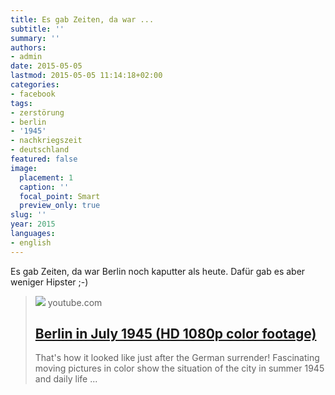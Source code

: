 ```yaml
---
title: Es gab Zeiten, da war ...
subtitle: ''
summary: ''
authors:
- admin
date: 2015-05-05
lastmod: 2015-05-05 11:14:18+02:00
categories:
- facebook
tags:
- zerstörung
- berlin
- '1945'
- nachkriegszeit
- deutschland
featured: false
image:
  placement: 1
  caption: ''
  focal_point: Smart
  preview_only: true
slug: ''
year: 2015
languages:
- english
---
```


Es gab Zeiten, da war Berlin noch kaputter als heute. Dafür gab es aber weniger Hipster ;-)
> [![](https://i.ytimg.com/vi/R5i9k7s9X_A/maxresdefault.jpg)](https://www.youtube.com/watch?v=R5i9k7s9X_A)
> youtube.com
> ## [Berlin in July 1945 (HD 1080p color footage)](https://www.youtube.com/watch?v=R5i9k7s9X_A)
>
>That's how it looked like just after the German surrender! Fascinating moving pictures in color show the situation of the city in summer 1945 and daily life ...